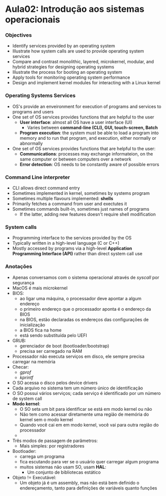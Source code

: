 # Aula02: Introdução aos sistemas operacionais

### Objectives
* Identify services provided by an operating system
* Illustrate how system calls are used to provide operating system services
* Compare and contrast monolithic, layered, microkernel, modular, and hybrid strategies for designing operating systems
* Illustrate the process for booting an operating system
* Apply tools for monitoring operating system performance
* Design and implement kernel modules for interacting with a Linux kernel

### Operating Systems Services
* OS's provide an enveironment for execution of programs and services to programs and users
* One set of OS services provides functions that are helpful to the user
    * **User interface**: almost all OS have a user interface (UI)
        * Varies between **command-line (CLI), GUI, touch-screen, Batch**
    * **Program execution**: the system must be able to load a program into memory and to run that program, and execution, either normally or abnormally
* One set of OS services provides functions that are helpful to the user:
    * **Communications**: processes may exchange informateion, on the same computer or between computers over a network
    * **Error detection**: OS needs to be constantly aware of possible errors

### Command Line interpreter
* CLI allows direct command entry
* Sometimes implemented in kernel, sometimes by systems program
* Sometimes multiple flavours implemented: **shells**
* Primarily fetches a command from user and exectutes it
* Sometimes commands built-in, sometimes just names of programs
    * If the latter, adding new features doesn't require shell modification

### System calls
* Programming interface to the services provided by the OS
* Typically written in a high-level language (C or C++)
* Mostly accessed by programs via a high-level **Application Programming Interface (API)** rather than direct system call use

### Anotações
* Apenas conversamos com o sistema operacional através de _syscall_ por segurança
* MacOS é mais microkernel
* BIOS: 
    * ao ligar uma máquina, o processador deve apontar a algum endereço
    * o primeiro endereço que o processador aponta é o endereço da BIOS
    * na BIOS, estão declaradas os endereços das configurações de inicialização 
    * a BIOS fica na home
    * está sendo substituída pelo UEFI
* GRUB:
    * gerenciador de boot (bootloader/bootstrap)
    * precisa ser carregado na RAM
* Processador não executa serviços em disco, ele sempre precisa carregar na memória
* Checar: 
    * _gprof_
    * _kprintf_
* O SO acessa o disco pelos device drivers
* Cada arquivo no sistema tem um número único de identificação
* O SO possui vários serviços; cada serviço é identificado por um número de system call
* **Modo kernel**:
    * O SO seta um bit para identificar se está em modo kernel ou não
    * Não tem como acessar diretamente uma região de memória do kernel sem o modo kernel
    * Quando você cai em em modo kernel, você vai para outra região do processador
    * 
* Três modos de passagem de parâmetros:
    * Mais simples: por registradores
* Bootloader: 
    * carrega um programa
    * fica escutando para ver se o usuário quer carregar algum programa
    * muitos sistemas não usam SO, usam **HAL**:
        * Um conjunto de bibliotecas estático
* Objeto != Executável:
    * Um objeto já é um assembly, mas não está bem definido o endereçamento, tanto para definições de variáveis quanto funções
